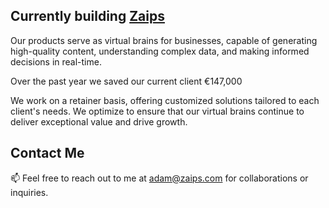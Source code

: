 ## Currently building [Zaips](https://zaips.com)

Our products serve as virtual brains for businesses, capable of generating high-quality content, understanding complex data, and making informed decisions in real-time.

Over the past year we saved our current client €147,000

We work on a retainer basis, offering customized solutions tailored to each client's needs. We optimize to ensure that our virtual brains continue to deliver exceptional value and drive growth.

## Contact Me

📫 Feel free to reach out to me at [adam@zaips.com](mailto:adam@zaips.com) for collaborations or inquiries.



